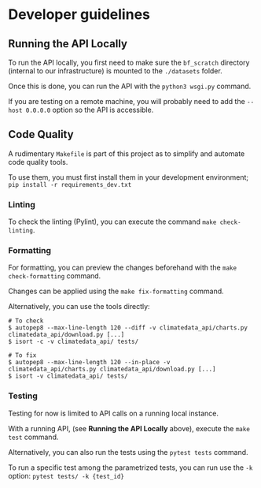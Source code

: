 # Developer guidelines

## Running the API Locally

To run the API locally, you first need to make sure the `bf_scratch` directory 
(internal to our infrastructure) is mounted to the `./datasets` folder. 

Once this is done, you can run the API with the `python3 wsgi.py` command.

If you are testing on a remote machine, you will probably need to add the `--host 0.0.0.0` 
option so the API is accessible.

## Code Quality

A rudimentary `Makefile` is part of this project as to simplify and automate code
quality tools.

To use them, you must first install them in your development environment; 
`pip install -r requirements_dev.txt`

### Linting

To check the linting (Pylint), you can execute the command `make check-linting`.

### Formatting

For formatting, you can preview the changes beforehand with the 
`make check-formatting` command.

Changes can be applied using the `make fix-formatting` command.

Alternatively, you can use the tools directly:

```
# To check
$ autopep8 --max-line-length 120 --diff -v climatedata_api/charts.py climatedata_api/download.py [...] 
$ isort -c -v climatedata_api/ tests/

# To fix
$ autopep8 --max-line-length 120 --in-place -v climatedata_api/charts.py climatedata_api/download.py [...] 
$ isort -v climatedata_api/ tests/
```

### Testing

Testing for now is limited to API calls on a running local instance.

With a running API, (see **Running the API Locally** above), execute the
`make test` command.

Alternatively, you can also run the tests using the `pytest tests` command.

To run a specific test among the parametrized tests, you can run use the `-k` option:
`pytest tests/ -k {test_id}`
